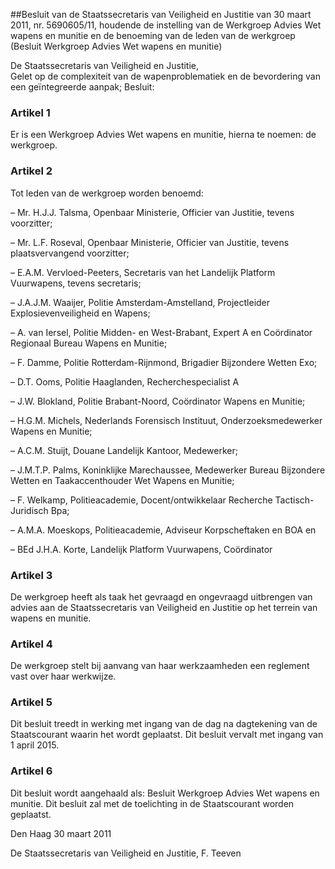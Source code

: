 <meta http-equiv='Content-Type' content='text/html; charset=utf-8' />

##Besluit van de Staatssecretaris van Veiligheid en Justitie van 30 maart 2011, nr. 5690605/11, houdende de instelling van de Werkgroep Advies Wet wapens en munitie en de benoeming van de leden van de werkgroep (Besluit Werkgroep Advies Wet wapens en munitie)

De Staatssecretaris van Veiligheid en Justitie,  
Gelet op de complexiteit van de wapenproblematiek en de bevordering van een geïntegreerde aanpak;
Besluit:    

### Artikel  1  

Er is een Werkgroep Advies Wet wapens en munitie, hierna te noemen: de werkgroep. 

### Artikel  2  

Tot leden van de werkgroep worden benoemd: 

– Mr. H.J.J. Talsma, Openbaar Ministerie, Officier van Justitie, tevens voorzitter;  

– Mr. L.F. Roseval, Openbaar Ministerie, Officier van Justitie, tevens plaatsvervangend voorzitter;  

– E.A.M. Vervloed-Peeters, Secretaris van het Landelijk Platform Vuurwapens, tevens secretaris;  

– J.A.J.M. Waaijer, Politie Amsterdam-Amstelland, Projectleider Explosievenveiligheid en Wapens;  

– A. van Iersel, Politie Midden- en West-Brabant, Expert A en Coördinator Regionaal Bureau Wapens en Munitie;  

– F. Damme, Politie Rotterdam-Rijnmond, Brigadier Bijzondere Wetten Exo;  

– D.T. Ooms, Politie Haaglanden, Recherchespecialist A  

– J.W. Blokland, Politie Brabant-Noord, Coördinator Wapens en Munitie;  

– H.G.M. Michels, Nederlands Forensisch Instituut, Onderzoeksmedewerker Wapens en Munitie;  

– A.C.M. Stuijt, Douane Landelijk Kantoor, Medewerker;  

– J.M.T.P. Palms, Koninklijke Marechaussee, Medewerker Bureau Bijzondere Wetten en Taakaccenthouder Wet Wapens en Munitie;  

– F. Welkamp, Politieacademie, Docent/ontwikkelaar Recherche Tactisch-Juridisch Bpa;  

– A.M.A. Moeskops, Politieacademie, Adviseur Korpscheftaken en BOA en  

– BEd J.H.A. Korte, Landelijk Platform Vuurwapens, Coördinator   

### Artikel  3  

De werkgroep heeft als taak het gevraagd en ongevraagd uitbrengen van advies aan de Staatssecretaris van Veiligheid en Justitie op het terrein van wapens en munitie. 

### Artikel  4  

De werkgroep stelt bij aanvang van haar werkzaamheden een reglement vast over haar werkwijze. 

### Artikel  5  

Dit besluit treedt in werking met ingang van de dag na dagtekening van de Staatscourant waarin het wordt geplaatst. Dit besluit vervalt met ingang van 1 april 2015. 

### Artikel  6  

Dit besluit wordt aangehaald als: Besluit Werkgroep Advies Wet wapens en munitie. 
Dit besluit zal met de toelichting in de Staatscourant worden geplaatst.   

Den Haag 
30 maart 2011   

De 
Staatssecretaris van Veiligheid en Justitie, 
F. Teeven     
